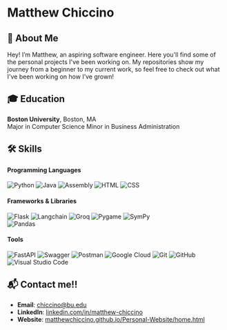 # Matthew Chiccino


## 👋 About Me

Hey! I’m Matthew, an aspiring software engineer. Here you'll find some of the personal projects I've been working on. My repositories show my journey from a beginner to my current work, so feel free to check out what I've been working on how I’ve grown!


## 🎓 Education

**Boston University**, Boston, MA  
Major in Computer Science
Minor in Business Administration


## 🛠 Skills
#### Programming Languages
![Python](https://img.shields.io/badge/-Python-3776AB?style=flat-square&logo=python&logoColor=white)
![Java](https://img.shields.io/badge/-Java-007396?style=flat-square&logo=java&logoColor=white)
![Assembly](https://img.shields.io/badge/-Assembly-6E4C3A?style=flat-square&logo=assembly&logoColor=white)
![HTML](https://img.shields.io/badge/-HTML-E34F26?style=flat-square&logo=html5&logoColor=white)
![CSS](https://img.shields.io/badge/-CSS-1572B6?style=flat-square&logo=css3&logoColor=white)


#### Frameworks & Libraries
![Flask](https://img.shields.io/badge/-Flask-000000?style=flat-square&logo=flask&logoColor=white)
![Langchain](https://img.shields.io/badge/-Langchain-000000?style=flat-square&logo=langchain&logoColor=white)
![Groq](https://img.shields.io/badge/-Groq-00B2A9?style=flat-square&logo=groq&logoColor=white)
![Pygame](https://img.shields.io/badge/-Pygame-000000?style=flat-square&logo=pygame&logoColor=white)
![SymPy](https://img.shields.io/badge/-SymPy-7D4C5C?style=flat-square&logo=sympy&logoColor=white)  
![Pandas](https://img.shields.io/badge/-Pandas-150458?style=flat-square&logo=pandas&logoColor=white)

#### Tools
![FastAPI](https://img.shields.io/badge/-FastAPI-009688?style=flat-square&logo=fastapi&logoColor=white)
![Swagger](https://img.shields.io/badge/-Swagger-85EA2D?style=flat-square&logo=swagger&logoColor=white)
![Postman](https://img.shields.io/badge/-Postman-FF6C37?style=flat-square&logo=postman&logoColor=white)
![Google Cloud](https://img.shields.io/badge/-Google%20Cloud-4285F4?style=flat-square&logo=google-cloud&logoColor=white)
![Git](https://img.shields.io/badge/-Git-F05032?style=flat-square&logo=git&logoColor=white)
![GitHub](https://img.shields.io/badge/-GitHub-181717?style=flat-square&logo=github&logoColor=white)
![Visual Studio Code](https://img.shields.io/badge/-Visual%20Studio%20Code-007ACC?style=flat-square&logo=visual-studio-code&logoColor=white)


## 📬 Contact me!!

- **Email**: [chiccino@bu.edu](mailto:chiccino@bu.edu)
- **LinkedIn**: [linkedin.com/in/matthew-chiccino](https://linkedin.com/in/matthew-chiccino)
- **Website**: [matthewchiccino.github.io/Personal-Website/home.html](https://matthewchiccino.github.io/Personal-Website/home.html)
